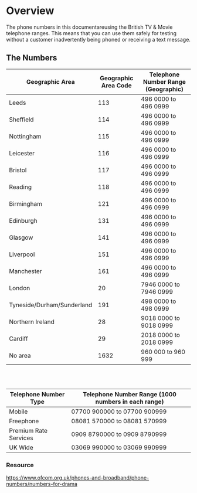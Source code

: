 # Overview

The phone numbers in this documentareusing the British TV & Movie telephone ranges. This means that you can use them safely for testing without a customer inadvertently being phoned or receiving a text message.

## The Numbers

| Geographic Area                         | Geographic Area Code | Telephone Number Range (Geographic) |
| --------------------------------------- | -------------------- | ----------------------------------- |
| Leeds                                   | 113                  | 496 0000 to 496 0999               |
| Sheffield                               | 114                  | 496 0000 to 496 0999               |
| Nottingham                              | 115                  | 496 0000 to 496 0999               |
| Leicester                               | 116                  | 496 0000 to 496 0999               |
| Bristol                                 | 117                  | 496 0000 to 496 0999               |
| Reading                                 | 118                  | 496 0000 to 496 0999               |
| Birmingham                              | 121                  | 496 0000 to 496 0999               |
| Edinburgh                               | 131                  | 496 0000 to 496 0999               |
| Glasgow                                 | 141                  | 496 0000 to 496 0999               |
| Liverpool                               | 151                  | 496 0000 to 496 0999               |
| Manchester                              | 161                  | 496 0000 to 496 0999               |
| London                                  | 20                   | 7946 0000 to 7946 0999             |
| Tyneside/Durham/Sunderland              | 191                  | 498 0000 to 498 0999               |
| Northern Ireland                        | 28                   | 9018 0000 to 9018 0999             |
| Cardiff                                 | 29                   | 2018 0000 to 2018 0999             |
| No area                                 | 1632                 | 960 000 to 960 999                 |

<br>
<br>


| Telephone Number Type       | Telephone Number Range (1000 numbers in each range) |
| --------------------------- | --------------------------------------------------- |
| Mobile                      | 07700 900000 to 07700 900999                        |
| Freephone                   | 08081 570000 to 08081 570999                        |
| Premium Rate Services       | 0909 8790000 to 0909 8790999                        |
| UK Wide                     | 03069 990000 to 03069 990999                        |




### Resource                                            
https://www.ofcom.org.uk/phones-and-broadband/phone-numbers/numbers-for-drama
